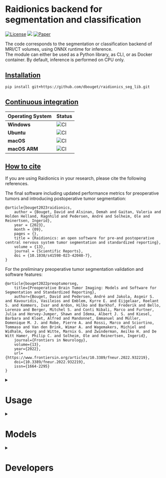 # Raidionics backend for segmentation and classification

[![License](https://img.shields.io/badge/License-BSD%202--Clause-orange.svg)](https://opensource.org/licenses/BSD-2-Clause)
[![](https://img.shields.io/badge/python-3.7|3.8|3.9|3.10|3.11-blue.svg)](https://www.python.org/downloads/)
[![Paper](https://zenodo.org/badge/DOI/10.3389/fneur.2022.932219.svg)](https://www.frontiersin.org/articles/10.3389/fneur.2022.932219/full)

The code corresponds to the segmentation or classification backend of MRI/CT volumes, using ONNX runtime for inference.  
The module can either be used as a Python library, as CLI, or as Docker container. By default, inference is performed on CPU only.

## [Installation](https://github.com/dbouget/raidionics_seg_lib/installation)

```
pip install git+https://github.com/dbouget/raidionics_seg_lib.git
```

## [Continuous integration](https://github.com/dbouget/raidionics_seg_lib/continuous-integration)

| Operating System | Status                                                                                                     |
|------------------|------------------------------------------------------------------------------------------------------------|
| **Windows**      | ![CI](https://github.com/dbouget/raidionics_seg_lib/workflows/Build%20Windows/badge.svg?branch=master)     |
| **Ubuntu**       | ![CI](https://github.com/dbouget/raidionics_seg_lib/workflows/Build%20Ubuntu/badge.svg?branch=master)      |
| **macOS**        | ![CI](https://github.com/dbouget/raidionics_seg_lib/workflows/Build%20macOS/badge.svg?branch=master)       |
| **macOS ARM**    | ![CI](https://github.com/dbouget/raidionics_seg_lib/workflows/Build%20macOS%20ARM/badge.svg?branch=master) |

## [How to cite](https://github.com/raidionics/Raidionics#how-to-cite)
If you are using Raidionics in your research, please cite the following references.

The final software including updated performance metrics for preoperative tumors and introducing postoperative tumor segmentation:
```
@article{bouget2023raidionics,
    author = {Bouget, David and Alsinan, Demah and Gaitan, Valeria and Holden Helland, Ragnhild and Pedersen, André and Solheim, Ole and Reinertsen, Ingerid},
    year = {2023},
    month = {09},
    pages = {},
    title = {Raidionics: an open software for pre-and postoperative central nervous system tumor segmentation and standardized reporting},
    volume = {13},
    journal = {Scientific Reports},
    doi = {10.1038/s41598-023-42048-7},
}
```

For the preliminary preoperative tumor segmentation validation and software features:
```
@article{bouget2022preoptumorseg,
    title={Preoperative Brain Tumor Imaging: Models and Software for Segmentation and Standardized Reporting},
    author={Bouget, David and Pedersen, André and Jakola, Asgeir S. and Kavouridis, Vasileios and Emblem, Kyrre E. and Eijgelaar, Roelant S. and Kommers, Ivar and Ardon, Hilko and Barkhof, Frederik and Bello, Lorenzo and Berger, Mitchel S. and Conti Nibali, Marco and Furtner, Julia and Hervey-Jumper, Shawn and Idema, Albert J. S. and Kiesel, Barbara and Kloet, Alfred and Mandonnet, Emmanuel and Müller, Domenique M. J. and Robe, Pierre A. and Rossi, Marco and Sciortino, Tommaso and Van den Brink, Wimar A. and Wagemakers, Michiel and Widhalm, Georg and Witte, Marnix G. and Zwinderman, Aeilko H. and De Witt Hamer, Philip C. and Solheim, Ole and Reinertsen, Ingerid},
    journal={Frontiers in Neurology},
    volume={13},
    year={2022},
    url={https://www.frontiersin.org/articles/10.3389/fneur.2022.932219},
    doi={10.3389/fneur.2022.932219},
    issn={1664-2295}
}
```

<details>
<summary>

# Usage
</summary>

## CLI
```
raidionicsseg CONFIG
```

CONFIG should point to a configuration file (*.ini), specifying all runtime parameters,
according to the pattern from [**blank_main_config.ini**](https://github.com/dbouget/raidionics-seg-lib/blob/master/blank_main_config.ini).

## Python module
```
from raidionicsseg import run_model
run_model(config_filename="/path/to/main_config.ini")
```

## Docker
:warning: The Docker image can only perform inference using the CPU, there is no GPU support at this stage.
```
docker pull dbouget/raidionics-segmenter:v1.2
```

For opening the Docker image and interacting with it, run:  
```
docker run --entrypoint /bin/bash -v /home/<username>/<resources_path>:/home/ubuntu/resources -t -i --runtime=nvidia --network=host --ipc=host dbouget/raidionics-segmenter:v1.2
```

The `/home/<username>/<resources_path>` before the column sign has to be changed to match a directory on your local 
machine containing the data to expose to the docker image. Namely, it must contain folder(s) with images you want to 
run inference on, as long as a folder with the trained models to use, and a destination folder where the results will 
be placed.

For launching the Docker image as a CLI, run:  
```
docker run -v /home/<username>/<resources_path>:/home/ubuntu/resources -t -i --runtime=nvidia --network=host --ipc=host dbouget/raidionics-segmenter:v1.2 -c /home/ubuntu/resources/<path>/<to>/main_config.ini -v <verbose>
```

The `<path>/<to>/main_config.ini` must point to a valid configuration file on your machine, as a relative path to the `/home/<username>/<resources_path>` described above.
For example, if the file is located on my machine under `/home/myuser/Data/Segmentation/main_config.ini`, 
and that `/home/myuser/Data` is the mounted resources partition mounted on the Docker image, the new relative path will be `Segmentation/main_config.ini`.  
The `<verbose>` level can be selected from [debug, info, warning, error].
</details>

<details>
<summary>

# Models
</summary>

The trained models are automatically downloaded when running Raidionics or Raidionics-Slicer.  
Alternatively, all existing Raidionics models can be browsed [here](https://github.com/dbouget/Raidionics-models/releases/tag/1.2.0) directly.
</details>

<details>
<summary>

# Developers
</summary>

For running inference on GPU, your machine must be properly configured (cf. [here](https://onnxruntime.ai/docs/execution-providers/CUDA-ExecutionProvider.html))  
In the configuration file, the gpu_id parameter should then point to the GPU that is to be used during inference.

To run the unit tests, type the following within your virtual environment and within the raidionics-seg-lib folder:
```
pip install pytest
pytest tests/
```
</details>
